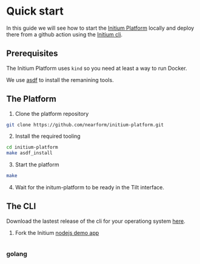 # Quick start

In this guide we will see how to start the [Initium Platform](https://github.com/nearform/initium-platform) locally and deploy there from a github action using the [Initium cli](https://github.com/nearform/initium-cli).

## Prerequisites

The Initium Platform uses `kind` so you need at least a way to run Docker.

We use [asdf](https://asdf-vm.com/) to install the remanining tools.

## The Platform

1. Clone the platform repository

```bash
git clone https://github.com/nearform/initium-platform.git
```

2. Install the required tooling

```bash
cd initium-platform
make asdf_install
```

3. Start the platform

```bash
make
```

4. Wait for the initum-platform to be ready in the Tilt interface.

## The CLI

Download the lastest release of the cli for your operationg system [here](https://github.com/nearform/initium-cli/releases).

1. Fork the Initium [nodejs demo app](https://github.com/nearform/initium-nodejs-demo-app)

```

```

### golang


